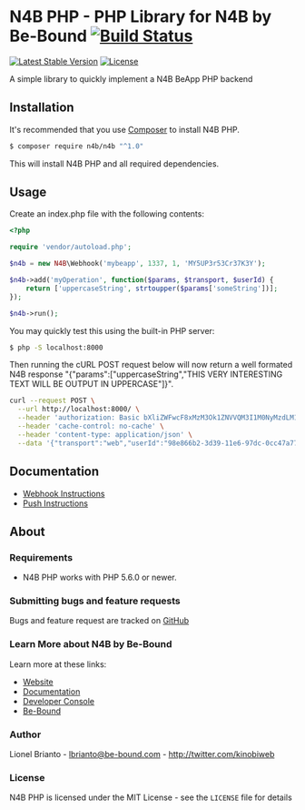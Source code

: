 # N4B PHP - PHP Library for N4B by Be-Bound [![Build Status](https://img.shields.io/travis/kinobi/n4b/master.svg)](https://travis-ci.org/kinobi/n4b)

[![Latest Stable Version](https://img.shields.io/packagist/v/n4b/n4b.svg)](https://packagist.org/packages/n4b/n4b)
[![License](https://img.shields.io/packagist/l/n4b/n4b.svg)](https://packagist.org/packages/n4b/n4b)

A simple library to quickly implement a N4B BeApp PHP backend

## Installation

It's recommended that you use [Composer](https://getcomposer.org/) to install N4B PHP.

```bash
$ composer require n4b/n4b "^1.0"
```

This will install N4B PHP and all required dependencies.

## Usage

Create an index.php file with the following contents:

```php
<?php

require 'vendor/autoload.php';

$n4b = new N4B\Webhook('mybeapp', 1337, 1, 'MY5UP3r53Cr37K3Y');

$n4b->add('myOperation', function($params, $transport, $userId) {
	return ['uppercaseString', strtoupper($params['someString'])];
});

$n4b->run();
```

You may quickly test this using the built-in PHP server:
```bash
$ php -S localhost:8000
```

Then running the cURL POST request below will now return a well formated N4B response "{"params":["uppercaseString","THIS VERY INTERESTING TEXT WILL BE OUTPUT IN UPPERCASE"]}".

```bash
curl --request POST \
  --url http://localhost:8000/ \
  --header 'authorization: Basic bXliZWFwcF8xMzM3Ok1ZNVVQM3I1M0NyMzdLM1k=' \
  --header 'cache-control: no-cache' \
  --header 'content-type: application/json' \
  --data '{"transport":"web","userId":"98e866b2-3d39-11e6-97dc-0cc47a77819c","moduleId":1337,"moduleName":"mybeapp","moduleVersion":1,"operation":"myOperation","params":{"someString":"this very interesting text will be output in uppercase"}}'
```

## Documentation

- [Webhook Instructions](doc/01-webhook.md)
- [Push Instructions](doc/02-push.md)

## About

### Requirements

- N4B PHP works with PHP 5.6.0 or newer.

### Submitting bugs and feature requests

Bugs and feature request are tracked on [GitHub](https://github.com/kinobi/n4b/issues)

### Learn More about N4B by Be-Bound

Learn more at these links:

- [Website](https://n4b.io)
- [Documentation](http://doc.n4b.io)
- [Developer Console](https://dev.n4b.io)
- [Be-Bound](https://www.be-bound.com)

### Author

Lionel Brianto - <lbrianto@be-bound.com> - <http://twitter.com/kinobiweb><br />
<!--See also the list of [contributors](https://github.com/kinobi/n4b/contributors) which participated in this project.-->

### License

N4B PHP is licensed under the MIT License - see the `LICENSE` file for details